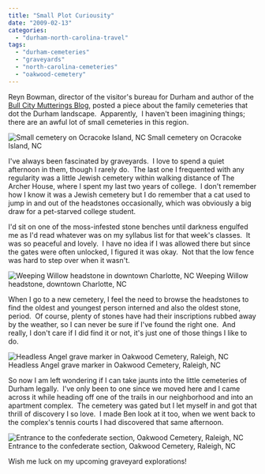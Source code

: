 ```yaml
---
title: "Small Plot Curiousity"
date: "2009-02-13"
categories:
  - "durham-north-carolina-travel"
tags:
  - "durham-cemeteries"
  - "graveyards"
  - "north-carolina-cemeteries"
  - "oakwood-cemetery"
---
```


Reyn Bowman, director of the visitor's bureau for Durham and author of the [Bull City Mutterings Blog,](http://durham-nc.com/reynblog) posted a piece about the family cemeteries that dot the Durham landscape.  Apparently,  I haven't been imagining things; there are an awful lot of small cemeteries in this region.




<div class="caption">

![Small cemetery on Ocracoke Island, NC](http://s3.amazonaws.com/thegourmez-wpmedia/2009/02/ocracoke-cemetary-300x198.jpg "ocracoke-cemetary") Small cemetery on Ocracoke Island, NC</div>


I've always been fascinated by graveyards.  I love to spend a quiet afternoon in them, though I rarely do.  The last one I frequented with any regularity was a little Jewish cemetery within walking distance of The Archer House, where I spent my last two years of college.  I don't remember how I know it was a Jewish cemetery but I do remember that a cat used to jump in and out of the headstones occasionally, which was obviously a big draw for a pet-starved college student.

I'd sit on one of the moss-infested stone benches until darkness engulfed me as I'd read whatever was on my syllabus list for that week's classes.  It was so peaceful and lovely.  I have no idea if I was allowed there but since the gates were often unlocked, I figured it was okay.  Not that the low fence was hard to step over when it wasn't.




<div class="caption">

![Weeping Willow headstone in downtown Charlotte, NC](http://s3.amazonaws.com/thegourmez-wpmedia/2009/02/005_15a.jpg "005_15a") Weeping Willow headstone, downtown Charlotte, NC</div>


When I go to a new cemetery, I feel the need to browse the headstones to find the oldest and youngest person interned and also the oldest stone, period.  Of course, plenty of stones have had their inscriptions rubbed away by the weather, so I can never be sure if I've found the right one.  And really, I don't care if I did find it or not, it's just one of those things I like to do.




<div class="caption">

![Headless Angel grave marker in Oakwood Cemetery, Raleigh, NC](http://s3.amazonaws.com/thegourmez-wpmedia/2009/02/headless-angel-199x300.jpg "headless-angel") Headless Angel grave marker in Oakwood Cemetery, Raleigh, NC</div>


So now I am left wondering if I can take jaunts into the little cemeteries of Durham legally.  I've only been to one since we moved here and I came across it while heading off one of the trails in our neighborhood and into an apartment complex.  The cemetery was gated but I let myself in and got that thrill of discovery I so love.  I made Ben look at it too, when we went back to the complex's tennis courts I had discovered that same afternoon.




<div class="caption">

![Entrance to the confederate section, Oakwood Cemetery, Raleigh, NC](http://s3.amazonaws.com/thegourmez-wpmedia/2009/02/entrance-confed-cem-300x193.jpg "entrance-confed-cem") Entrance to the confederate section, Oakwood Cemetery, Raleigh, NC</div>


Wish me luck on my upcoming graveyard explorations!

